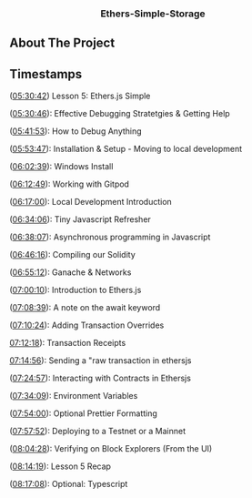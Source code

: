 <h3 align="center">Ethers-Simple-Storage</h3>

<!-- ABOUT THE PROJECT -->
## About The Project

<!-- TIMESTAMPS -->
## Timestamps

([05:30:42](https://www.youtube.com/watch?v=gyMwXuJrbJQ&t=19842s)) Lesson 5: Ethers.js Simple

([05:30:46](https://www.youtube.com/watch?v=gyMwXuJrbJQ&t=19846s)): Effective Debugging Stratetgies & Getting Help

([05:41:53](https://www.youtube.com/watch?v=gyMwXuJrbJQ&t=20513s)): How to Debug Anything

([05:53:47](https://www.youtube.com/watch?v=gyMwXuJrbJQ&t=21227s)): Installation & Setup - Moving to local development

([06:02:39](https://www.youtube.com/watch?v=gyMwXuJrbJQ&t=21759s)): Windows Install

([06:12:49](https://www.youtube.com/watch?v=gyMwXuJrbJQ&t=22369s)): Working with Gitpod

([06:17:00](https://www.youtube.com/watch?v=gyMwXuJrbJQ&t=22620s)): Local Development Introduction

([06:34:06](https://www.youtube.com/watch?v=gyMwXuJrbJQ&t=23646s)): Tiny Javascript Refresher

([06:38:07](https://www.youtube.com/watch?v=gyMwXuJrbJQ&t=23887s)): Asynchronous programming in Javascript

([06:46:16](https://www.youtube.com/watch?v=gyMwXuJrbJQ&t=24376s)): Compiling our Solidity

([06:55:12](https://www.youtube.com/watch?v=gyMwXuJrbJQ&t=24912s)): Ganache & Networks

([07:00:10](https://www.youtube.com/watch?v=gyMwXuJrbJQ&t=25210s)): Introduction to Ethers.js

([07:08:39](https://www.youtube.com/watch?v=gyMwXuJrbJQ&t=25719s)): A note on the await keyword

([07:10:24](https://www.youtube.com/watch?v=gyMwXuJrbJQ&t=25824s)): Adding Transaction Overrides

[07:12:18](https://www.youtube.com/watch?v=gyMwXuJrbJQ&t=25938s)): Transaction Receipts

[07:14:56](https://www.youtube.com/watch?v=gyMwXuJrbJQ&t=26096s)): Sending a "raw transaction in ethersjs

([07:24:57](https://www.youtube.com/watch?v=gyMwXuJrbJQ&t=26697s)): Interacting with Contracts in Ethersjs

([07:34:09](https://www.youtube.com/watch?v=gyMwXuJrbJQ&t=27249s)): Environment Variables

([07:54:00](https://www.youtube.com/watch?v=gyMwXuJrbJQ&t=28440s)): Optional Prettier Formatting

([07:57:52](https://www.youtube.com/watch?v=gyMwXuJrbJQ&t=28672s)): Deploying to a Testnet or a Mainnet

([08:04:28](https://www.youtube.com/watch?v=gyMwXuJrbJQ&t=29068s)): Verifying on Block Explorers (From the UI)

([08:14:19](https://www.youtube.com/watch?v=gyMwXuJrbJQ&t=29659s)): Lesson 5 Recap

([08:17:08](https://www.youtube.com/watch?v=gyMwXuJrbJQ&t=29828s)): Optional: Typescript